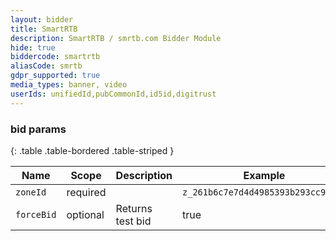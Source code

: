 ```yaml
---
layout: bidder
title: SmartRTB
description: SmartRTB / smrtb.com Bidder Module
hide: true
biddercode: smartrtb
aliasCode: smrtb
gdpr_supported: true
media_types: banner, video
userIds: unifiedId,pubCommonId,id5id,digitrust
---
```


### bid params

{: .table .table-bordered .table-striped }

| Name     | Scope    | Description | Example                            | Type     |
|----------|----------|-------------|------------------------------------|----------|
| `zoneId` | required |             | `z_261b6c7e7d4d4985393b293cc903d1` | `string` |
| `forceBid` | optional | Returns test bid | true | `boolean` |

